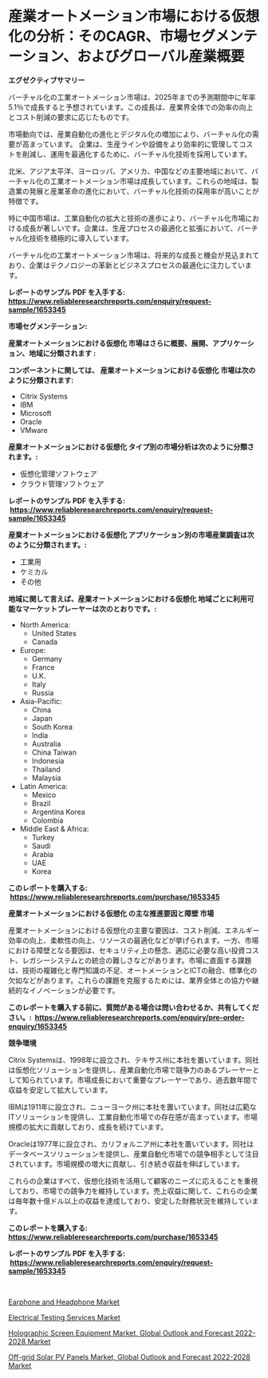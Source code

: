 <p><h1>産業オートメーション市場における仮想化の分析：そのCAGR、市場セグメンテーション、およびグローバル産業概要</h1></p><p><strong>エグゼクティブサマリー</strong></p>
<p><p>バーチャル化の工業オートメーション市場は、2025年までの予測期間中に年率5.1％で成長すると予想されています。この成長は、産業界全体での効率の向上とコスト削減の要求に応じたものです。</p><p>市場動向では、産業自動化の進化とデジタル化の増加により、バーチャル化の需要が高まっています。 企業は、生産ラインや設備をより効率的に管理してコストを削減し、運用を最適化するために、バーチャル化技術を採用しています。</p><p>北米、アジア太平洋、ヨーロッパ、アメリカ、中国などの主要地域において、バーチャル化の工業オートメーション市場は成長しています。これらの地域は、製造業の発展と産業革命の進化において、バーチャル化技術の採用率が高いことが特徴です。</p><p>特に中国市場は、工業自動化の拡大と技術の進歩により、バーチャル化市場における成長が著しいです。企業は、生産プロセスの最適化と拡張において、バーチャル化技術を積極的に導入しています。</p><p>バーチャル化の工業オートメーション市場は、将来的な成長と機会が見込まれており、企業はテクノロジーの革新とビジネスプロセスの最適化に注力しています。</p></p>
<p><strong>レポートのサンプル PDF を入手する: <a href="https://www.reliableresearchreports.com/enquiry/request-sample/1653345">https://www.reliableresearchreports.com/enquiry/request-sample/1653345</a></strong></p>
<p><strong>市場セグメンテーション:</strong></p>
<p><strong> 産業オートメーションにおける仮想化 市場はさらに概要、展開、アプリケーション、地域に分類されます :</strong></p>
<p><strong>コンポーネントに関しては、 産業オートメーションにおける仮想化 市場は次のように分類されます: &nbsp;</strong></p>
<p><ul><li>Citrix Systems</li><li>IBM</li><li>Microsoft</li><li>Oracle</li><li>VMware</li></ul></p>
<p><strong> 産業オートメーションにおける仮想化 タイプ別の市場分析は次のように分類されます。:</strong></p>
<p><ul><li>仮想化管理ソフトウェア</li><li>クラウド管理ソフトウェア</li></ul></p>
<p><strong>レポートのサンプル PDF を入手する: &nbsp;<a href="https://www.reliableresearchreports.com/enquiry/request-sample/1653345">https://www.reliableresearchreports.com/enquiry/request-sample/1653345</a></strong></p>
<p><strong> 産業オートメーションにおける仮想化 アプリケーション別の市場産業調査は次のように分類されます。:</strong></p>
<p><ul><li>工業用</li><li>ケミカル</li><li>その他</li></ul></p>
<p><strong>地域に関して言えば、産業オートメーションにおける仮想化 地域ごとに利用可能なマーケットプレーヤーは次のとおりです。:</strong></p>
<p><ul>
    <li>
        North America:
        <ul>
            <li>United States</li>
            <li>Canada</li>
        </ul>
    </li>
    <li>
        Europe:
        <ul>
            <li>Germany</li>
            <li>France</li>
            <li>U.K.</li>
            <li>Italy</li>
            <li>Russia</li>
        </ul>
    </li>
    <li>
        Asia-Pacific:
        <ul>
            <li>China</li>
            <li>Japan</li>
            <li>South Korea</li>
            <li>India</li>
            <li>Australia</li>
            <li>China Taiwan</li>
            <li>Indonesia</li>
            <li>Thailand</li>
            <li>Malaysia</li>
        </ul>
    </li>
    <li>
        Latin America:
        <ul>
            <li>Mexico</li>
            <li>Brazil</li>
            <li>Argentina Korea</li>
            <li>Colombia</li>
        </ul>
    </li>
    <li>
        Middle East & Africa:
        <ul>
            <li>Turkey</li>
            <li>Saudi</li>
            <li>Arabia</li>
            <li>UAE</li>
            <li>Korea</li>
        </ul>
    </li>
    </ul></p>
<p><strong>このレポートを購入する: &nbsp;<a href="https://www.reliableresearchreports.com/purchase/1653345">https://www.reliableresearchreports.com/purchase/1653345</a></strong></p>
<p><strong>産業オートメーションにおける仮想化 の主な推進要因と障壁 市場</strong></p>
<p><p>産業オートメーションにおける仮想化の主要な要因は、コスト削減、エネルギー効率の向上、柔軟性の向上、リソースの最適化などが挙げられます。一方、市場における障壁となる要因は、セキュリティ上の懸念、適応に必要な高い投資コスト、レガシーシステムとの統合の難しさなどがあります。市場に直面する課題は、技術の複雑化と専門知識の不足、オートメーションとICTの融合、標準化の欠如などがあります。これらの課題を克服するためには、業界全体との協力や継続的なイノベーションが必要です。</p></p>
<p><strong>このレポートを購入する前に、質問がある場合は問い合わせるか、共有してください。:&nbsp; <a href="https://www.reliableresearchreports.com/enquiry/pre-order-enquiry/1653345">https://www.reliableresearchreports.com/enquiry/pre-order-enquiry/1653345</a></strong></p>
<p><strong>競争環境</strong></p>
<p><p>Citrix Systemsは、1998年に設立され、テキサス州に本社を置いています。同社は仮想化ソリューションを提供し、産業自動化市場で競争力のあるプレーヤーとして知られています。市場成長において重要なプレーヤーであり、過去数年間で収益を安定して拡大しています。</p><p>IBMは1911年に設立され、ニューヨーク州に本社を置いています。同社は広範なITソリューションを提供し、工業自動化市場での存在感が高まっています。市場規模の拡大に貢献しており、成長を続けています。</p><p>Oracleは1977年に設立され、カリフォルニア州に本社を置いています。同社はデータベースソリューションを提供し、産業自動化市場での競争相手として注目されています。市場規模の増大に貢献し、引き続き収益を伸ばしています。</p><p>これらの企業はすべて、仮想化技術を活用して顧客のニーズに応えることを重視しており、市場での競争力を維持しています。売上収益に関して、これらの企業は毎年数十億ドル以上の収益を達成しており、安定した財務状況を維持しています。</p></p>
<p><strong>このレポートを購入する: &nbsp; <a href="https://www.reliableresearchreports.com/purchase/1653345">https://www.reliableresearchreports.com/purchase/1653345</a></strong></p>
<p><strong>レポートのサンプル PDF を入手する: &nbsp;<a href="https://www.reliableresearchreports.com/enquiry/request-sample/1653345">https://www.reliableresearchreports.com/enquiry/request-sample/1653345</a></strong><strong></strong></p>
<p>&nbsp;</p>
<p><p><a href="https://github.com/yoshih12/Market-Research-Report-List-2/blob/main/earphone-and-headphone-market.md">Earphone and Headphone Market</a></p><p><a href="https://github.com/jerrycopelandthomaswsqd8q/Market-Research-Report-List-2/blob/main/electrical-testing-services-market.md">Electrical Testing Services Market</a></p><p><a href="https://www.linkedin.com/pulse/holographic-screen-equipment-market-global-outlook-forecast-dwvfc?trackingId=w76TCPqpHe5B6oiEMSYvog%3D%3D">Holographic Screen Equipment Market, Global Outlook and Forecast 2022-2028 Market</a></p><p><a href="https://www.linkedin.com/pulse/global-off-grid-solar-pv-panels-market-outlook-forecast-2022-2028-nzlec?trackingId=Ox0zYarDQWhtL8%2FfLkGfPA%3D%3D">Off-grid Solar PV Panels Market, Global Outlook and Forecast 2022-2028 Market</a></p></p>
